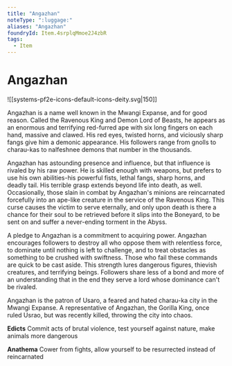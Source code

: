 ```yaml
---
title: "Angazhan"
noteType: ":luggage:"
aliases: "Angazhan"
foundryId: Item.4srplqMmoe2J4zbR
tags:
  - Item
---
```


# Angazhan
![[systems-pf2e-icons-default-icons-deity.svg|150]]

Angazhan is a name well known in the Mwangi Expanse, and for good reason. Called the Ravenous King and Demon Lord of Beasts, he appears as an enormous and terrifying red-furred ape with six long fingers on each hand, massive and clawed. His red eyes, twisted horns, and viciously sharp fangs give him a demonic appearance. His followers range from gnolls to charau-kas to nalfeshnee demons that number in the thousands.

Angazhan has astounding presence and influence, but that influence is rivaled by his raw power. He is skilled enough with weapons, but prefers to use his own abilities-his powerful fists, lethal fangs, sharp horns, and deadly tail. His terrible grasp extends beyond life into death, as well. Occasionally, those slain in combat by Angazhan's minions are reincarnated forcefully into an ape-like creature in the service of the Ravenous King. This curse causes the victim to serve eternally, and only upon death is there a chance for their soul to be retrieved before it slips into the Boneyard, to be sent on and suffer a never-ending torment in the Abyss.

A pledge to Angazhan is a commitment to acquiring power. Angazhan encourages followers to destroy all who oppose them with relentless force, to dominate until nothing is left to challenge, and to treat obstacles as something to be crushed with swiftness. Those who fail these commands are quick to be cast aside. This strength lures dangerous figures, thievish creatures, and terrifying beings. Followers share less of a bond and more of an understanding that in the end they serve a lord whose dominance can't be rivaled.

Angazhan is the patron of Usaro, a feared and hated charau-ka city in the Mwangi Expanse. A representative of Angazhan, the Gorilla King, once ruled Usrao, but was recently killed, throwing the city into chaos.

**Edicts** Commit acts of brutal violence, test yourself against nature, make animals more dangerous

**Anathema** Cower from fights, allow yourself to be resurrected instead of reincarnated
